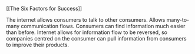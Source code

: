 
[[The Six Factors for Success]]

The internet allows consumers to talk to other consumers.
Allows many-to-many communication flows.
Consumers can find information much easier than before.
Internet allows for information flow to be reversed, so companies centred on the consumer can pull information from consumers to improve their products.